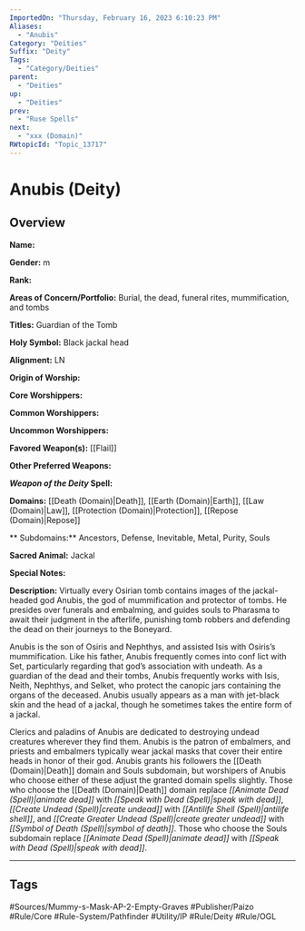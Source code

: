 ```yaml
---
ImportedOn: "Thursday, February 16, 2023 6:10:23 PM"
Aliases:
  - "Anubis"
Category: "Deities"
Suffix: "Deity"
Tags:
  - "Category/Deities"
parent:
  - "Deities"
up:
  - "Deities"
prev:
  - "Ruse Spells"
next:
  - "xxx (Domain)"
RWtopicId: "Topic_13717"
---
```

# Anubis (Deity)
## Overview
**Name:** 

**Gender:** m

**Rank:** 

**Areas of Concern/Portfolio:** Burial, the dead, funeral rites, mummification, and tombs

**Titles:** Guardian of the Tomb

**Holy Symbol:** Black jackal head

**Alignment:** LN

**Origin of Worship:** 

**Core Worshippers:** 

**Common Worshippers:**

**Uncommon Worshippers:**

**Favored Weapon(s):** [[Flail]]

**Other Preferred Weapons:**

***Weapon of the Deity* Spell:** 

**Domains:** [[Death (Domain)|Death]], [[Earth (Domain)|Earth]], [[Law (Domain)|Law]], [[Protection (Domain)|Protection]], [[Repose (Domain)|Repose]] 

**   Subdomains:** Ancestors, Defense, Inevitable, Metal, Purity, Souls 

**Sacred Animal:** Jackal

**Special Notes:**

**Description:** Virtually every Osirian tomb contains images of the jackal-headed god Anubis, the god of mummification and protector of tombs. He presides over funerals and embalming, and guides souls to Pharasma to await their judgment in the afterlife, punishing tomb robbers and defending the dead on their journeys to the Boneyard. 

Anubis is the son of Osiris and Nephthys, and assisted Isis with Osiris’s mummification. Like his father, Anubis frequently comes into conf lict with Set, particularly regarding that god’s association with undeath. As a guardian of the dead and their tombs, Anubis frequently works with Isis, Neith, Nephthys, and Selket, who protect the canopic jars containing the organs of the deceased. Anubis usually appears as a man with jet-black skin and the head of a jackal, though he sometimes takes the entire form of a jackal. 

Clerics and paladins of Anubis are dedicated to destroying undead creatures wherever they find them. Anubis is the patron of embalmers, and priests and embalmers typically wear jackal masks that cover their entire heads in honor of their god. Anubis grants his followers the [[Death (Domain)|Death]] domain and Souls subdomain, but worshipers of Anubis who choose either of these adjust the granted domain spells slightly. Those who choose the [[Death (Domain)|Death]] domain replace *[[Animate Dead (Spell)|animate dead]]* with *[[Speak with Dead (Spell)|speak with dead]]*, *[[Create Undead (Spell)|create undead]]* with *[[Antilife Shell (Spell)|antilife shell]]*, and *[[Create Greater Undead (Spell)|create greater undead]]* with *[[Symbol of Death (Spell)|symbol of death]]*. Those who choose the Souls subdomain replace *[[Animate Dead (Spell)|animate dead]]* with *[[Speak with Dead (Spell)|speak with dead]]*.


---
## Tags
#Sources/Mummy-s-Mask-AP-2-Empty-Graves #Publisher/Paizo #Rule/Core #Rule-System/Pathfinder #Utility/IP #Rule/Deity #Rule/OGL

